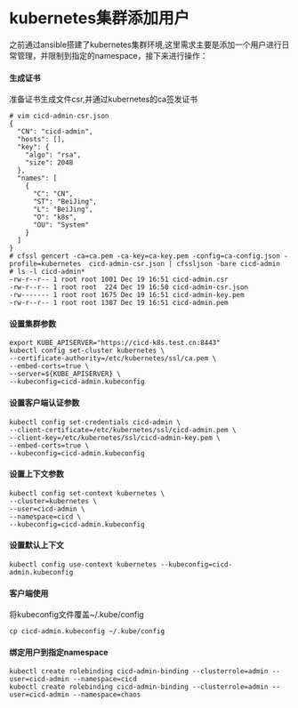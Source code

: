 # kubernetes集群添加用户


之前通过ansible搭建了kubernetes集群环境,这里需求主要是添加一个用户进行日常管理，并限制到指定的namespace，接下来进行操作：

#### 生成证书

准备证书生成文件csr,并通过kubernetes的ca签发证书

```
# vim cicd-admin-csr.json
{
  "CN": "cicd-admin",
  "hosts": [],
  "key": {
    "algo": "rsa",
    "size": 2048
  },
  "names": [
    {
      "C": "CN",
      "ST": "BeiJing",
      "L": "BeiJing",
      "O": "k8s",
      "OU": "System"
    }
  ]
}
# cfssl gencert -ca=ca.pem -ca-key=ca-key.pem -config=ca-config.json -profile=kubernetes  cicd-admin-csr.json | cfssljson -bare cicd-admin
# ls -l cicd-admin*
-rw-r--r-- 1 root root 1001 Dec 19 16:51 cicd-admin.csr
-rw-r--r-- 1 root root  224 Dec 19 16:50 cicd-admin-csr.json
-rw------- 1 root root 1675 Dec 19 16:51 cicd-admin-key.pem
-rw-r--r-- 1 root root 1387 Dec 19 16:51 cicd-admin.pem
```

#### 设置集群参数

```
export KUBE_APISERVER="https://cicd-k8s.test.cn:8443"
kubectl config set-cluster kubernetes \
--certificate-authority=/etc/kubernetes/ssl/ca.pem \
--embed-certs=true \
--server=${KUBE_APISERVER} \
--kubeconfig=cicd-admin.kubeconfig

```

#### 设置客户端认证参数

```
kubectl config set-credentials cicd-admin \
--client-certificate=/etc/kubernetes/ssl/cicd-admin.pem \
--client-key=/etc/kubernetes/ssl/cicd-admin-key.pem \
--embed-certs=true \
--kubeconfig=cicd-admin.kubeconfig
```


#### 设置上下文参数
```
kubectl config set-context kubernetes \
--cluster=kubernetes \
--user=cicd-admin \
--namespace=cicd \
--kubeconfig=cicd-admin.kubeconfig
```

#### 设置默认上下文

```
kubectl config use-context kubernetes --kubeconfig=cicd-admin.kubeconfig
```

#### 客户端使用
将kubeconfig文件覆盖~/.kube/config
```
cp cicd-admin.kubeconfig ~/.kube/config
```

#### 绑定用户到指定namespace

```
kubectl create rolebinding cicd-admin-binding --clusterrole=admin --user=cicd-admin --namespace=cicd
kubectl create rolebinding cicd-admin-binding --clusterrole=admin --user=cicd-admin --namespace=chaos
```

